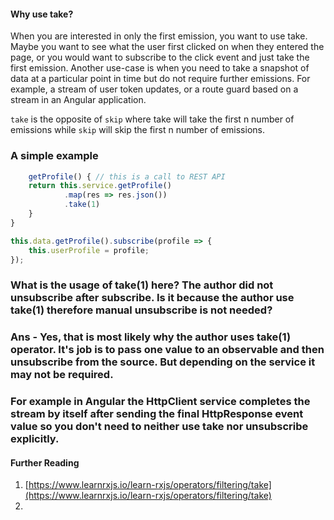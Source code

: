 #### Why use take?

When you are interested in only the first emission, you want to use take. Maybe you want to see what the user first clicked on when they entered the page, or you would want to subscribe to the click event and just take the first emission. Another use-case is when you need to take a snapshot of data at a particular point in time but do not require further emissions. For example, a stream of user token updates, or a route guard based on a stream in an Angular application.

`take` is the opposite of `skip` where take will take the first n number of emissions while `skip` will skip the first n number of emissions.

### A simple example

```ts
    getProfile() { // this is a call to REST API
    return this.service.getProfile()
            .map(res => res.json())
            .take(1)
    }
}

this.data.getProfile().subscribe(profile => {
    this.userProfile = profile;
});
```

### What is the usage of take(1) here? The author did not unsubscribe after subscribe. Is it because the author use take(1) therefore manual unsubscribe is not needed?

### Ans - Yes, that is most likely why the author uses take(1) operator. It's job is to pass one value to an observable and then unsubscribe from the source. But depending on the service it may not be required.

### For example in Angular the HttpClient service completes the stream by itself after sending the final HttpResponse event value so you don't need to neither use take nor unsubscribe explicitly.

#### Further Reading

1. [https://www.learnrxjs.io/learn-rxjs/operators/filtering/take](https://www.learnrxjs.io/learn-rxjs/operators/filtering/take)
2.
